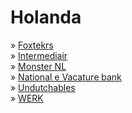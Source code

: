 # Holanda

» [Foxtekrs](https://www.foxtekrs.com/)\
» [Intermediair](https://www.intermediair.nl/vacature)\
» [Monster NL](https://www.monsterboard.nl)\
» [National e Vacature bank](https://www.nationalevacaturebank.nl)\
» [Undutchables](https://undutchables.nl)\
» [WERK](https://www.werk.nl/werk_nl/werknemer/vacatures)
